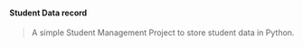 #### Student Data record ####

>A simple Student Management Project to store student data in Python.
